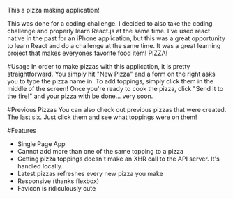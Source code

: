 This a pizza making application!  

This was done for a coding challenge.  I decided to also take the coding challenge and properly learn React.js at the same time.  I've used react native in the past for an iPhone application, but this was a great opportunity to learn React and do a challenge at the same time.  It was a great learning project that makes everyones favorite food item!  PIZZA!

#Usage
In order to make pizzas with this application, it is pretty straightforward.  You simply hit "New Pizza" and a form on the right asks you to type the pizza name in.  To add toppings, simply click them in the  middle of the screen!  Once you're ready to cook the pizza, click "Send it to the fire!" and your pizza with be done... very soon.

#Previous Pizzas
You can also check out previous pizzas that were created.  The last six.  Just click them and see what toppings were on them!  

#Features
+ Single Page App
+ Cannot add more than one of the same topping to a pizza
+ Getting pizza toppings doesn't make an XHR call to the API server.  It's handled locally.
+ Latest pizzas refreshes every new pizza you make
+ Responsive (thanks flexbox)
+ Favicon is ridiculously cute